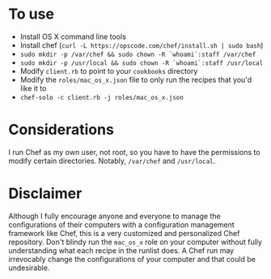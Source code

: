 To use
======
- Install OS X command line tools
- Install chef (`curl -L https://opscode.com/chef/install.sh | sudo bash`)
- ``sudo mkdir -p /var/chef && sudo chown -R `whoami`:staff /var/chef``
- ``sudo mkdir -p /usr/local && sudo chown -R `whoami`:staff /usr/local``
- Modify `client.rb` to point to your `cookbooks` directory
- Modify the `roles/mac_os_x.json` file to only run the recipes that you'd like it to
- `chef-solo -c client.rb -j roles/mac_os_x.json`

Considerations
==============
I run Chef as my own user, not root, so you have to have the permissions to modify certain directories. Notably, `/var/chef` and `/usr/local`.

Disclaimer
==========
Although I fully encourage anyone and everyone to manage the configurations of their computers with a configuration management framework like Chef, this is a very customized and personalized Chef repository. Don't blindy run the `mac_os_x` role on your computer without fully understanding what each recipe in the runlist does. A Chef run may irrevocably change the configurations of your computer and that could be undesirable.
